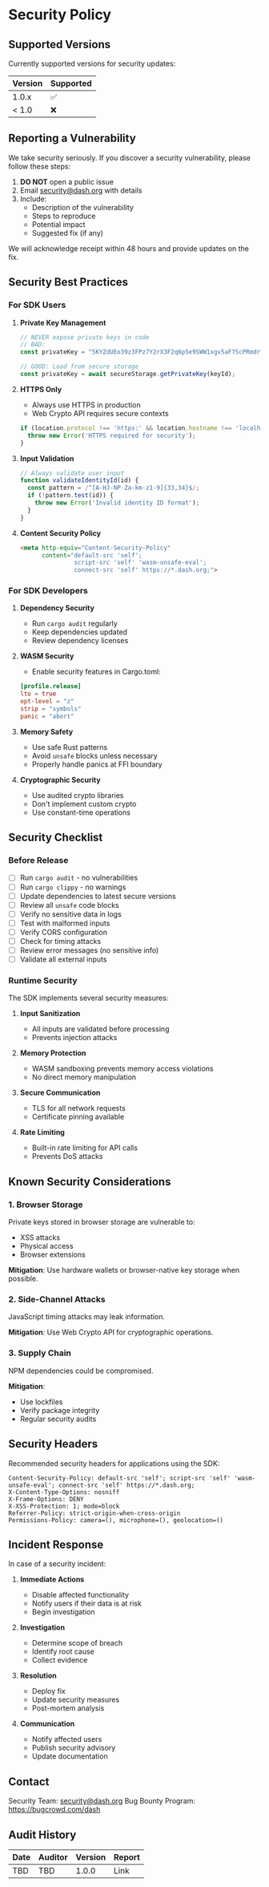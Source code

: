 # Security Policy

## Supported Versions

Currently supported versions for security updates:

| Version | Supported          |
| ------- | ------------------ |
| 1.0.x   | :white_check_mark: |
| < 1.0   | :x:                |

## Reporting a Vulnerability

We take security seriously. If you discover a security vulnerability, please follow these steps:

1. **DO NOT** open a public issue
2. Email security@dash.org with details
3. Include:
   - Description of the vulnerability
   - Steps to reproduce
   - Potential impact
   - Suggested fix (if any)

We will acknowledge receipt within 48 hours and provide updates on the fix.

## Security Best Practices

### For SDK Users

1. **Private Key Management**
   ```javascript
   // NEVER expose private keys in code
   // BAD:
   const privateKey = "5KYZdUEo39z3FPz7Y2rX3F2q6p5e9SWW1xgv5aF7ScPRmdrWtNTU";
   
   // GOOD: Load from secure storage
   const privateKey = await secureStorage.getPrivateKey(keyId);
   ```

2. **HTTPS Only**
   - Always use HTTPS in production
   - Web Crypto API requires secure contexts
   ```javascript
   if (location.protocol !== 'https:' && location.hostname !== 'localhost') {
     throw new Error('HTTPS required for security');
   }
   ```

3. **Input Validation**
   ```javascript
   // Always validate user input
   function validateIdentityId(id) {
     const pattern = /^[A-HJ-NP-Za-km-z1-9]{33,34}$/;
     if (!pattern.test(id)) {
       throw new Error('Invalid identity ID format');
     }
   }
   ```

4. **Content Security Policy**
   ```html
   <meta http-equiv="Content-Security-Policy" 
         content="default-src 'self'; 
                  script-src 'self' 'wasm-unsafe-eval'; 
                  connect-src 'self' https://*.dash.org;">
   ```

### For SDK Developers

1. **Dependency Security**
   - Run `cargo audit` regularly
   - Keep dependencies updated
   - Review dependency licenses

2. **WASM Security**
   - Enable security features in Cargo.toml:
   ```toml
   [profile.release]
   lto = true
   opt-level = "z"
   strip = "symbols"
   panic = "abort"
   ```

3. **Memory Safety**
   - Use safe Rust patterns
   - Avoid `unsafe` blocks unless necessary
   - Properly handle panics at FFI boundary

4. **Cryptographic Security**
   - Use audited crypto libraries
   - Don't implement custom crypto
   - Use constant-time operations

## Security Checklist

### Before Release

- [ ] Run `cargo audit` - no vulnerabilities
- [ ] Run `cargo clippy` - no warnings
- [ ] Update dependencies to latest secure versions
- [ ] Review all `unsafe` code blocks
- [ ] Verify no sensitive data in logs
- [ ] Test with malformed inputs
- [ ] Verify CORS configuration
- [ ] Check for timing attacks
- [ ] Review error messages (no sensitive info)
- [ ] Validate all external inputs

### Runtime Security

The SDK implements several security measures:

1. **Input Sanitization**
   - All inputs are validated before processing
   - Prevents injection attacks

2. **Memory Protection**
   - WASM sandboxing prevents memory access violations
   - No direct memory manipulation

3. **Secure Communication**
   - TLS for all network requests
   - Certificate pinning available

4. **Rate Limiting**
   - Built-in rate limiting for API calls
   - Prevents DoS attacks

## Known Security Considerations

### 1. Browser Storage

Private keys stored in browser storage are vulnerable to:
- XSS attacks
- Physical access
- Browser extensions

**Mitigation**: Use hardware wallets or browser-native key storage when possible.

### 2. Side-Channel Attacks

JavaScript timing attacks may leak information.

**Mitigation**: Use Web Crypto API for cryptographic operations.

### 3. Supply Chain

NPM dependencies could be compromised.

**Mitigation**: 
- Use lockfiles
- Verify package integrity
- Regular security audits

## Security Headers

Recommended security headers for applications using the SDK:

```
Content-Security-Policy: default-src 'self'; script-src 'self' 'wasm-unsafe-eval'; connect-src 'self' https://*.dash.org;
X-Content-Type-Options: nosniff
X-Frame-Options: DENY
X-XSS-Protection: 1; mode=block
Referrer-Policy: strict-origin-when-cross-origin
Permissions-Policy: camera=(), microphone=(), geolocation=()
```

## Incident Response

In case of a security incident:

1. **Immediate Actions**
   - Disable affected functionality
   - Notify users if their data is at risk
   - Begin investigation

2. **Investigation**
   - Determine scope of breach
   - Identify root cause
   - Collect evidence

3. **Resolution**
   - Deploy fix
   - Update security measures
   - Post-mortem analysis

4. **Communication**
   - Notify affected users
   - Publish security advisory
   - Update documentation

## Contact

Security Team: security@dash.org
Bug Bounty Program: https://bugcrowd.com/dash

## Audit History

| Date | Auditor | Version | Report |
|------|---------|---------|--------|
| TBD  | TBD     | 1.0.0   | Link   |